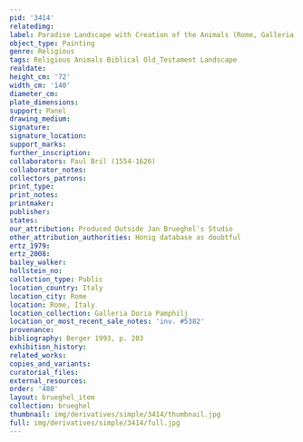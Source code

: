 ```yaml
---
pid: '3414'
relatedimg: 
label: Paradise Landscape with Creation of the Animals (Rome, Galleria Doria Pamphili)
object_type: Painting
genre: Religious
tags: Religious Animals Biblical Old_Testament Landscape
realdate: 
height_cm: '72'
width_cm: '140'
diameter_cm: 
plate_dimensions: 
support: Panel
drawing_medium: 
signature: 
signature_location: 
support_marks: 
further_inscription: 
collaborators: Paul Bril (1554-1626)
collaborator_notes: 
collectors_patrons: 
print_type: 
print_notes: 
printmaker: 
publisher: 
states: 
our_attribution: Produced Outside Jan Brueghel's Studio
other_attribution_authorities: Honig database as doubtful
ertz_1979: 
ertz_2008: 
bailey_walker: 
hollstein_no: 
collection_type: Public
location_country: Italy
location_city: Rome
location: Rome, Italy
location_collection: Galleria Doria Pamphilj
location_or_most_recent_sale_notes: 'inv. #5382'
provenance: 
bibliography: Berger 1993, p. 203
exhibition_history: 
related_works: 
copies_and_variants: 
curatorial_files: 
external_resources: 
order: '480'
layout: brueghel_item
collection: brueghel
thumbnail: img/derivatives/simple/3414/thumbnail.jpg
full: img/derivatives/simple/3414/full.jpg
---
```

